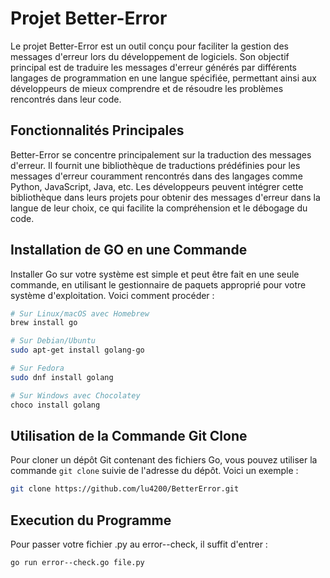 # Projet Better-Error

Le projet Better-Error est un outil conçu pour faciliter la gestion des messages d'erreur lors du développement de logiciels. Son objectif principal est de traduire les messages d'erreur générés par différents langages de programmation en une langue spécifiée, permettant ainsi aux développeurs de mieux comprendre et de résoudre les problèmes rencontrés dans leur code.

## Fonctionnalités Principales

Better-Error se concentre principalement sur la traduction des messages d'erreur. Il fournit une bibliothèque de traductions prédéfinies pour les messages d'erreur couramment rencontrés dans des langages comme Python, JavaScript, Java, etc. Les développeurs peuvent intégrer cette bibliothèque dans leurs projets pour obtenir des messages d'erreur dans la langue de leur choix, ce qui facilite la compréhension et le débogage du code.

## Installation de GO en une Commande

Installer Go sur votre système est simple et peut être fait en une seule commande, en utilisant le gestionnaire de paquets approprié pour votre système d'exploitation. Voici comment procéder :

```sh
# Sur Linux/macOS avec Homebrew
brew install go

# Sur Debian/Ubuntu
sudo apt-get install golang-go

# Sur Fedora
sudo dnf install golang

# Sur Windows avec Chocolatey
choco install golang
```

## Utilisation de la Commande Git Clone

Pour cloner un dépôt Git contenant des fichiers Go, vous pouvez utiliser la commande `git clone` suivie de l'adresse du dépôt. Voici un exemple :

```sh
git clone https://github.com/lu4200/BetterError.git
```

## Execution du Programme

Pour passer votre fichier .py au error--check, il suffit d'entrer :

```sh
go run error--check.go file.py
```
